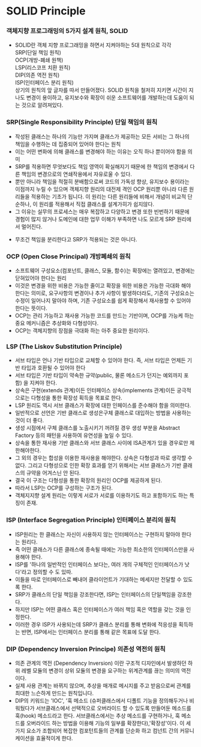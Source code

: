 # SOLID Principle

### 객체지향 프로그래밍의 5가지 설계 원칙, SOLID 
- SOLID란 객체 지향 프로그래밍을 하면서 지켜야하는 5대 원칙으로 각각<br>
SRP(단일 책임 원칙)<br>
OCP(개방-폐쇄 원책)<br>
LSP(리스코프 치환 원칙)<br>
DIP(의존 역전 원칙)<br>
ISP(인터페이스 분리 원칙)<br>
상기의 원칙의 앞 글자를 따서 만들어졌다. SOLID 원칙을 철저히 지키면 시간이 지나도 변경이 용이하고,
유지보수와 확장이 쉬운 소프트웨어를 개발하는데 도움이 되는 것으로 알려져있다.

### SRP(Single Responsibility Principle) 단일 책임의 원칙 
- 작성된 클래스는 하나의 기능만 가지며 클래스가 제공하는 모든 서비는 그 하나의 책임을 수행하는 데 집중되어 있어야 한다는 원칙
- 이는 어떤 변화에 의해 클래스를 변경해야 하는 이유는 오직 하나 뿐이어야 함을 의미
- SRP를 적용하면 무엇보다도 책임 영역이 확실해지기 때문에 한 책임의 변경에서 다른 책임의 변경으로의 연쇄작용에서 자유로울 수 있다.
- 뿐만 아니라 책임을 적절히 분배함으로써 코드의 가독성 향상, 유지보수 용이라는 이점까지 누릴 수 있으며 객체지향 원리의 대전제 격인
OCP 원리뿐 아니라 다른 원리들을 적용하는 기초가 됩니다. 이 원리는 다른 원리들에 비해서 개념이 비교적 단순하나, 이 원리를 적용해서 직접 클래스를 설계가히가 
쉽지않다.
- 그 이유는 실무의 프로세스는 매우 복잡하고 다양하고 변경 또한 빈번하기 때문에 경험이 많지 않거나 도메인에 대한 업무 이해가 부족하면 나도 모르게 SRP 원리에서 멀어진다.
* 무조건 책임을 분리한다고 SRP가 적용되는 것은 아니다.


### OCP (Open Close Principal) 개방폐쇄의 원칙 
- 소프트웨어 구성요소(컴포넌트, 클래스, 모듈, 함수)는 확장에는 열려있고, 변경에는 닫혀있어야 한다는 원리
- 이것은 변경을 위한 비용은 가능한 줄이고 확장을 위한 비용은 가능한 극대화 해야 한다는 의미로, 요구사항의 변경이나 추가 사항이 발생하더라도,
기존의 구성요소는 수정이 일어나지 말아야 하며, 기존 구성요소를 쉽게 확장해서 재사용할 수 있어야 한다는 뜻이다.
- OCP는 관리 가능하고 재사용 가능한 코드를 만드는 기반이며, OCP를 가능케 하는 중요 메커니즘은 추상화와 다형성이다.
- OCP는 객체지향의 장점을 극대화 하는 아주 중요한 원리이다.

### LSP (The Liskov Substitution Principle) 
- 서브 타입은 언나 기반 타입으로 교체할 수 있어야 한다. 즉, 서브 타입은 언제든 기반 타입과 호환될 수 있어야 한다
- 서브 타입은 기반 타입이 약속한 규약(public, 물론 메소드가 던지는 예외까지 포함) 을 지켜야 한다.
- 상속은 구현(extends 관계)이든 인터페이스 상속(implements 관계)이든 궁극적으로는 다형성을 통한 확장성 획득을 목표로 한다.
- LSP 원리도 역시 서브 클래스가 확장에 대한 인페이스를 준수해야 함을 의미한다.  
- 일반적으로 선언은 기반 클래스로 생성은구체 클래스로 대입하는 방법을 사용하는 것이 더 좋다.
- 생성 시점에서 구체 클래스를 노출시키기 꺼려질 경우 생성 부분을 Abstract Factory 등의 패턴을 사용하여 유연성을 높일 수 있다.
- 상속을 통한 재사용 기반 클래스와 서브 클래스 사이에 ISA관계가 있을 경우로만 제한해야한다.
- 그 외의 경우는 합성을 이용한 재사용을 해야한다. 상속은 다형성과 따로 생각할 수 없다. 그리고 다형성으로 인한 확장 효과를 얻기 위해서는 서브 클래스가
기반 클래스의 규약을 어겨스닌 안 된다.
- 결국 이 구조는 다형성을 통한 확장의 원리인 OCP를 제공하게 된다.
- 따라서 LSP는 OCP를 구성하는 구조가 된다.
- 객체지지향 설계 원리는 이렇게 서로가 서로를 이용하기도 하고 포함하기도 하는 특징이 존재.


### ISP (Interface Segregation Principle) 인터페이스 분리의 원칙
- ISP원리는 한 클래스는 자신이 사용하지 않는 인터페이스는 구현하지 말아야 한다는 원리다.
- 즉 어떤 클래스가 다른 클래스에 종속될 때에는 가능한 최소한의 인터페이스만을 사용해야 한다.
- ISP를 '하나의 일반적인 인터페이스 보다는, 여러 개의 구체적인 인터페이스가 낫다'라고 정의할 수 도 있따.
- 이들을 따로 인터페이스로 빼내어 클라이언트가 기대하는 메세지만 전달할 수 있도록 한다.
- SRP가 클래스의 단일 책임을 강조한다면, ISP는 인터페이스의 단일책임을 강조한다.
- 하지만 ISP는 어떤 클래스 혹은 인터페이스가 여러 책임 혹은 역할을 갖는 것을 인정한다.
- 이러한 경우 ISP가 사용되는데 SRP가 클래스 분리를 통해 변화에 적응성을 획득하는 반면, ISP에서는 인터페이스 분리를 통해 같은 목표에 도달 한다.

### DIP (Dependency Inversion Principe) 의존성 역전의 원칙 
- 의존 관계의 역전 (Dependency Inversion) 이란 구조적 디자인에서 발생하던 하위 레벨 모듈의 변경이 상위 모듈의 변경을 요구하는 위계관계를 끊는 의미의 역전이다.
- 실제 사용 관계는 바뀌지 않으며, 추상을 매개로 메시지를 주고 받음으로써 관계를 최대한 느슨하게 만드는 원칙입니다.
- DIP의 키워드는 'IOC', '훅 메소드 (슈퍼클래스에서 디폴트 기능을 정의해두거나 비워뒀다가 서브클래스에서 선택적으로 오버라이드 할 수 있도록 만들어둔 메소드를 훅(hook) 메소드라고 한다. 서브클래스에서는 추상 메소드를 구현하거나, 훅 메소드를 오버라이드 하는 방법을 이용해 기능의 일부를 확장한다),'확장성'이다. 이 세 가지 요소가 조합되어 복잡한 컴포턴트들의 관계를 단순화 하고 컴넌트 간의 커뮤니케이션을 효율적이게 한다.
